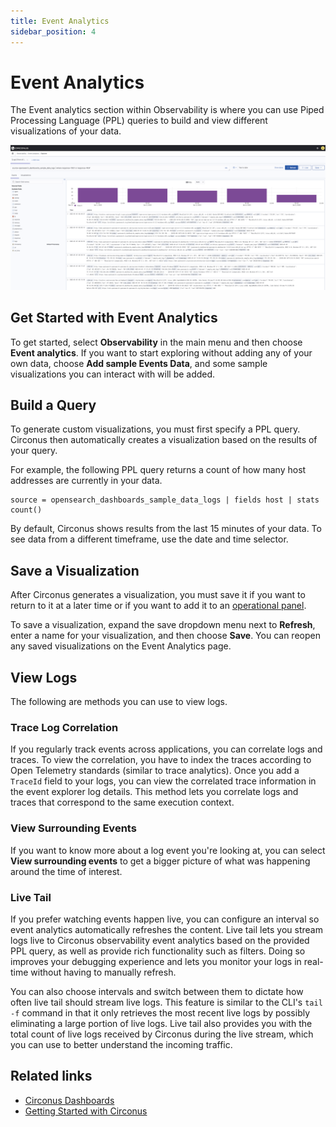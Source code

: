 ```yaml
---
title: Event Analytics
sidebar_position: 4
---
```


# Event Analytics

The Event analytics section within Observability is where you can use Piped Processing Language (PPL) queries to build and view different visualizations of your data.

![Event Analytics](../../img/analytics-observability_event_analytics.png)

## Get Started with Event Analytics

To get started, select **Observability** in the main menu and then choose **Event analytics**. If you want to start exploring without adding any of your own data, choose **Add sample Events Data**, and some sample visualizations you can interact with will be added.

## Build a Query

To generate custom visualizations, you must first specify a PPL query. Circonus then automatically creates a visualization based on the results of your query.

For example, the following PPL query returns a count of how many host addresses are currently in your data.

```
source = opensearch_dashboards_sample_data_logs | fields host | stats count()
```

By default, Circonus shows results from the last 15 minutes of your data. To see data from a different timeframe, use the date and time selector.

## Save a Visualization

After Circonus generates a visualization, you must save it if you want to return to it at a later time or if you want to add it to an [operational panel](/circonus3/analytics/observability/operational-panels).

To save a visualization, expand the save dropdown menu next to **Refresh**, enter a name for your visualization, and then choose **Save**. You can reopen any saved visualizations on the Event Analytics page.

## View Logs

The following are methods you can use to view logs.

### Trace Log Correlation

If you regularly track events across applications, you can correlate logs and traces. To view the correlation, you have to index the traces according to Open Telemetry standards (similar to trace analytics). Once you add a `TraceId` field to your logs, you can view the correlated trace information in the event explorer log details. This method lets you correlate logs and traces that correspond to the same execution context.

### View Surrounding Events

If you want to know more about a log event you're looking at, you can select **View surrounding events** to get a bigger picture of what was happening around the time of interest.

### Live Tail

If you prefer watching events happen live, you can configure an interval so event analytics automatically refreshes the content. Live tail lets you stream logs live to Circonus observability event analytics based on the provided PPL query, as well as provide rich functionality such as filters. Doing so improves your debugging experience and lets you monitor your logs in real-time without having to manually refresh.

You can also choose intervals and switch between them to dictate how often live tail should stream live logs. This feature is similar to the CLI's `tail -f` command in that it only retrieves the most recent live logs by possibly eliminating a large portion of live logs. Live tail also provides you with the total count of live logs received by Circonus during the live stream, which you can use to better understand the incoming traffic.

## Related links

- [Circonus Dashboards](/circonus3/dashboards/introduction/)
- [Getting Started with Circonus](/circonus3/getting-started/)
